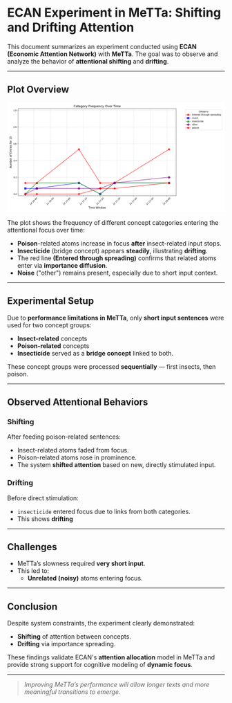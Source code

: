 # ECAN Experiment in MeTTa: Shifting and Drifting Attention

This document summarizes an experiment conducted using **ECAN (Economic Attention Network)** with **MeTTa**. The goal was to observe and analyze the behavior of **attentional shifting** and **drifting**.

---

## Plot Overview

![Category Frequency Over Time](plot.png)

The plot shows the frequency of different concept categories entering the attentional focus over time:

- **Poison**-related atoms increase in focus **after** insect-related input stops.
- **Insecticide** (bridge concept) appears **steadily**, illustrating **drifting**.
- The red line **(Entered through spreading)** confirms that related atoms enter via **importance diffusion**.
- **Noise** ("other") remains present, especially due to short input context.

---

##  Experimental Setup

Due to **performance limitations in MeTTa**, only **short input sentences** were used for two concept groups:

-  **Insect-related** concepts
-  **Poison-related** concepts
-  **Insecticide** served as a **bridge concept** linked to both.

These concept groups were processed **sequentially** — first insects, then poison.

---

##  Observed Attentional Behaviors

### Shifting

After feeding poison-related sentences:

- Insect-related atoms faded from focus.
- Poison-related atoms rose in prominence.
- The system **shifted attention** based on new, directly stimulated input.

### Drifting

Before direct stimulation:

- `insecticide` entered focus due to links from both categories.
- This shows **drifting**

---

##  Challenges

- MeTTa’s slowness required **very short input**.
- This led to:
  - **Unrelated (noisy)** atoms entering focus.

---

## Conclusion

Despite system constraints, the experiment clearly demonstrated:

- **Shifting** of attention between concepts.
- **Drifting** via importance spreading.

These findings validate ECAN's **attention allocation** model in MeTTa and provide strong support for cognitive modeling of **dynamic focus**.

---

> _Improving MeTTa’s performance will allow longer texts and more meaningful transitions to emerge._
